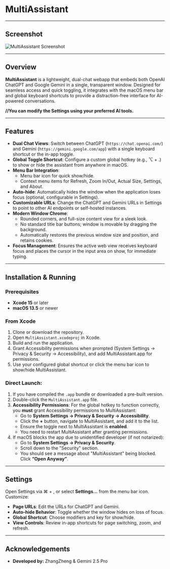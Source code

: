 # MultiAssistant

---
## Screenshot

![MultiAssistant Screenshot](https://github.com/user-attachments/assets/5b67a645-fe58-4a16-8b04-9d41a1f4914d)


---

## Overview

**MultiAssistant** is a lightweight, dual-chat webapp that embeds both OpenAI ChatGPT and Google Gemini in a single, transparent window. Designed for seamless access and quick toggling, it integrates with the macOS menu bar and global keyboard shortcuts to provide a distraction-free interface for AI-powered conversations.

**//You can modify the Settings using your preferred AI tools.**

---

## Features

- **Dual Chat Views**: Switch between ChatGPT (`https://chat.openai.com/`) and Gemini (`https://gemini.google.com/app`) with a single keyboard shortcut or the in-app toggle.
- **Global Toggle Shortcut**: Configure a custom global hotkey (e.g., ⌥ + .) to show or hide the assistant from anywhere in macOS.
- **Menu Bar Integration**:
  - Menu bar icon for quick show/hide.
  - Context menu items for Refresh, Zoom In/Out, Actual Size, Settings, and About.
- **Auto-hide**: Automatically hides the window when the application loses focus (optional, configurable in Settings).
- **Customizable URLs**: Change the ChatGPT and Gemini URLs in Settings to point to other AI endpoints or self-hosted instances.
- **Modern Window Chrome**:
  - Rounded corners, and full-size content view for a sleek look.
  - No standard title bar buttons; window is movable by dragging the background.
  - Automatically restores the previous window size and position, and retains cookies.
- **Focus Management**: Ensures the active web view receives keyboard focus and places the cursor in the input area on show, for immediate typing.

---

## Installation & Running

### Prerequisites

- **Xcode 15** or later
- **macOS 13.5** or newer

### From Xcode

1. Clone or download the repository.
2. Open `MultiAssistant.xcodeproj` in Xcode.
3. Build and run the application.
4. Grant Accessibility permissions when prompted (System Settings → Privacy & Security → Accessibility), and add MultiAssistant.app for permissions.
5. Use your configured global shortcut or click the menu bar icon to show/hide MultiAssistant.


### Direct Launch:
1. If you have compiled the `.app` bundle or downloaded a pre-built version.
2. Double-click the `MultiAssistant.app` file.
3. **Accessibility Permissions**: For the global hotkey to function correctly, you **must** grant Accessibility permissions to MultiAssistant:
    - Go to **System Settings → Privacy & Security → Accessibility**.
    - Click the **+** button, navigate to MultiAssistant, and add it to the list.
    - Ensure the toggle next to MultiAssistant is **enabled**.
    - You need to restart MultiAssistant after granting permissions.
4. If macOS blocks the app due to unidentified developer (if not notarized):
    - Go to **System Settings → Privacy & Security**.
    - Scroll down to the "Security" section.
    - You should see a message about "MultiAssistant" being blocked. Click **“Open Anyway”**.


---

## Settings

Open Settings via ⌘ + , or select **Settings...** from the menu bar icon. Customize:

- **Page URLs**: Edit the URLs for ChatGPT and Gemini.
- **Auto-hide Behavior**: Toggle whether the window hides on loss of focus.
- **Global Shortcut**: Choose modifiers and key for show/hide.
- **View Controls**: Review in-app shortcuts for page switching, zoom, and refresh.

---

## Acknowledgements

- **Developed by:** ZhangZheng & Gemini 2.5 Pro


